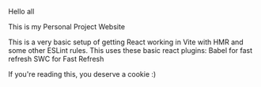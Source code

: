 Hello all 


This is my Personal Project Website 


This is a very basic setup of getting React working in Vite with HMR and some other ESLint rules. This uses these basic react plugins: 
    Babel for fast refresh
    SWC for Fast Refresh



If you're reading this, you deserve a cookie :) 